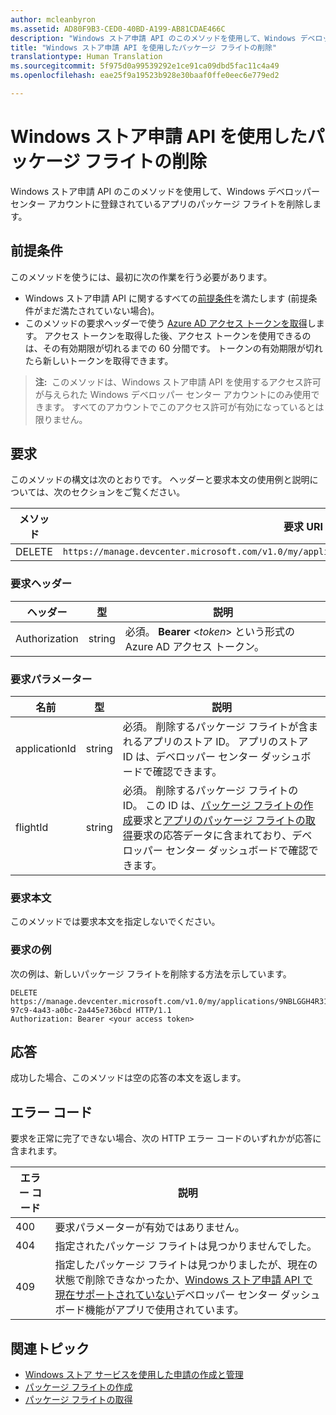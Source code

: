 ```yaml
---
author: mcleanbyron
ms.assetid: AD80F9B3-CED0-40BD-A199-AB81CDAE466C
description: "Windows ストア申請 API のこのメソッドを使用して、Windows デベロッパー センター アカウントに登録されているアプリのパッケージ フライトを削除します。"
title: "Windows ストア申請 API を使用したパッケージ フライトの削除"
translationtype: Human Translation
ms.sourcegitcommit: 5f975d0a99539292e1ce91ca09dbd5fac11c4a49
ms.openlocfilehash: eae25f9a19523b928e30baaf0ffe0eec6e779ed2

---
```


# Windows ストア申請 API を使用したパッケージ フライトの削除




Windows ストア申請 API のこのメソッドを使用して、Windows デベロッパー センター アカウントに登録されているアプリのパッケージ フライトを削除します。


## 前提条件

このメソッドを使うには、最初に次の作業を行う必要があります。

* Windows ストア申請 API に関するすべての[前提条件](create-and-manage-submissions-using-windows-store-services.md#prerequisites)を満たします (前提条件がまだ満たされていない場合)。
* このメソッドの要求ヘッダーで使う [Azure AD アクセス トークンを取得](create-and-manage-submissions-using-windows-store-services.md#obtain-an-azure-ad-access-token)します。 アクセス トークンを取得した後、アクセス トークンを使用できるのは、その有効期限が切れるまでの 60 分間です。 トークンの有効期限が切れたら新しいトークンを取得できます。

>**注:**&nbsp;&nbsp;このメソッドは、Windows ストア申請 API を使用するアクセス許可が与えられた Windows デベロッパー センター アカウントにのみ使用できます。 すべてのアカウントでこのアクセス許可が有効になっているとは限りません。

## 要求

このメソッドの構文は次のとおりです。 ヘッダーと要求本文の使用例と説明については、次のセクションをご覧ください。

| メソッド | 要求 URI                                                      |
|--------|------------------------------------------------------------------|
| DELETE    | ```https://manage.devcenter.microsoft.com/v1.0/my/applications/{applicationId}/flights/{flightId}``` |

<span/>
 

### 要求ヘッダー

| ヘッダー        | 型   | 説明                                                                 |
|---------------|--------|-----------------------------------------------------------------------------|
| Authorization | string | 必須。 **Bearer** &lt;*token*&gt; という形式の Azure AD アクセス トークン。 |

<span/>

### 要求パラメーター

| 名前        | 型   | 説明                                                                 |
|---------------|--------|-----------------------------------------------------------------------------|
| applicationId | string | 必須。 削除するパッケージ フライトが含まれるアプリのストア ID。 アプリのストア ID は、デベロッパー センター ダッシュボードで確認できます。  |
| flightId | string | 必須。 削除するパッケージ フライトの ID。 この ID は、[パッケージ フライトの作成](create-a-flight.md)要求と[アプリのパッケージ フライトの取得](get-flights-for-an-app.md)要求の応答データに含まれており、デベロッパー センター ダッシュボードで確認できます。  |

<span/>

### 要求本文

このメソッドでは要求本文を指定しないでください。

<span/>

### 要求の例

次の例は、新しいパッケージ フライトを削除する方法を示しています。

```
DELETE https://manage.devcenter.microsoft.com/v1.0/my/applications/9NBLGGH4R315/flights/43e448df-97c9-4a43-a0bc-2a445e736bcd HTTP/1.1
Authorization: Bearer <your access token>
```

## 応答

成功した場合、このメソッドは空の応答の本文を返します。

## エラー コード

要求を正常に完了できない場合、次の HTTP エラー コードのいずれかが応答に含まれます。

| エラー コード |  説明                                                                                                                                                                           |
|--------|------------------|
| 400  | 要求パラメーターが有効ではありません。 |
| 404  | 指定されたパッケージ フライトは見つかりませんでした。  |
| 409  | 指定したパッケージ フライトは見つかりましたが、現在の状態で削除できなかったか、[Windows ストア申請 API で現在サポートされていない](create-and-manage-submissions-using-windows-store-services.md#not_supported)デベロッパー センター ダッシュボード機能がアプリで使用されています。 |   

<span/>

## 関連トピック

* [Windows ストア サービスを使用した申請の作成と管理](create-and-manage-submissions-using-windows-store-services.md)
* [パッケージ フライトの作成](create-a-flight.md)
* [パッケージ フライトの取得](get-a-flight.md)



<!--HONumber=Aug16_HO5-->


